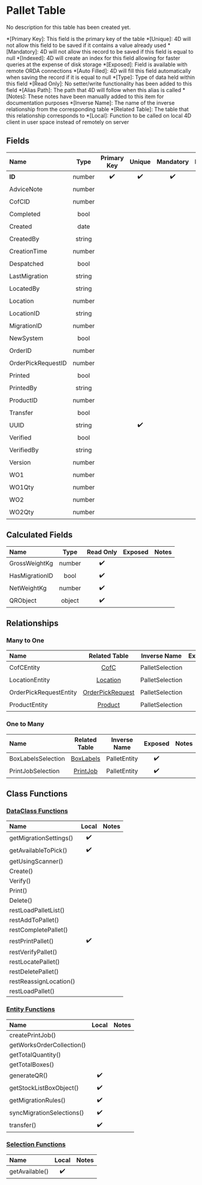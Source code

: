 ﻿# Pallet Table
No description for this table has been created yet.

*[Primary Key]: This field is the primary key of the table
*[Unique]: 4D will not allow this field to be saved if it contains a value already used
*[Mandatory]: 4D will not allow this record to be saved if this field is equal to null
*[Indexed]: 4D will create an index for this field allowing for faster queries at the expense of disk storage
*[Exposed]: Field is available with remote ORDA connections
*[Auto Filled]: 4D will fill this field automatically when saving the record if it is equal to null
*[Type]: Type of data held within this field
*[Read Only]: No setter/write functionality has been added to this field
*[Alias Path]: The path that 4D will follow when this alias is called
*[Notes]: These notes have been manually added to this item for documentation purposes
*[Inverse Name]: The name of the inverse relationship from the corresponding table
*[Related Table]: The table that this relationship corresponds to
*[Local]: Function to be called on local 4D client in user space instead of remotely on server
## Fields

|Name|Type|Primary Key|Unique|Mandatory|Indexed|Exposed|Auto Filled|Notes|
|:---|:---:|:---:|:---:|:---:|:---:|:---:|:---:|:---:|
|**ID**|number|✔️|✔️|✔️|✔️|✔️|✔️||
|AdviceNote|number|||||✔️|||
|CofCID|number||||✔️|✔️|||
|Completed|bool||||✔️|✔️|||
|Created|date|||||✔️|||
|CreatedBy|string|||||✔️|||
|CreationTime|number|||||✔️|||
|Despatched|bool||||✔️|✔️|||
|LastMigration|string|||||✔️|||
|LocatedBy|string|||||✔️|||
|Location|number|||||✔️|||
|LocationID|string||||✔️|✔️|||
|MigrationID|number|||||✔️|||
|NewSystem|bool||||✔️|✔️|||
|OrderID|number|||||✔️|||
|OrderPickRequestID|number||||✔️|✔️|||
|Printed|bool||||✔️|✔️|||
|PrintedBy|string|||||✔️|||
|ProductID|number||||✔️|✔️|||
|Transfer|bool|||||✔️|||
|UUID|string||✔️||✔️|✔️|✔️||
|Verified|bool||||✔️|✔️|||
|VerifiedBy|string|||||✔️|||
|Version|number||||✔️|✔️|||
|WO1|number|||||✔️|||
|WO1Qty|number|||||✔️|||
|WO2|number|||||✔️|||
|WO2Qty|number|||||✔️|||

## Calculated Fields

|Name|Type|Read Only|Exposed|Notes|
|:---|:---:|:---:|:---:|:---:|
|GrossWeightKg|number|✔️|||
|HasMigrationID|bool|✔️|||
|NetWeightKg|number|✔️|||
|QRObject|object|✔️|||

## Relationships
### Many to One

|Name|Related Table|Inverse Name|Exposed|Notes|
|:---|:---:|:---:|:---:|:---:|
|CofCEntity|[CofC](CofC.md)|PalletSelection|✔️||
|LocationEntity|[Location](Location.md)|PalletSelection|✔️||
|OrderPickRequestEntity|[OrderPickRequest](OrderPickRequest.md)|PalletSelection|✔️||
|ProductEntity|[Product](Product.md)|PalletSelection|✔️||

### One to Many

|Name|Related Table|Inverse Name|Exposed|Notes|
|:---|:---:|:---:|:---:|:---:|
|BoxLabelsSelection|[BoxLabels](BoxLabels.md)|PalletEntity|✔️||
|PrintJobSelection|[PrintJob](PrintJob.md)|PalletEntity|✔️||

## Class Functions

### [DataClass Functions](https://github.com/synthotec/SynthoTec-4D/blob/main/Project/Sources/Classes/Pallet.4dm)

|Name|Local|Notes|
|:---|:---:|:---:|
|getMigrationSettings()|✔️||
|getAvailableToPick()|✔️||
|getUsingScanner()|||
|Create()|||
|Verify()|||
|Print()|||
|Delete()|||
|restLoadPalletList()|||
|restAddToPallet()|||
|restCompletePallet()|||
|restPrintPallet()|✔️||
|restVerifyPallet()|||
|restLocatePallet()|||
|restDeletePallet()|||
|restReassignLocation()|||
|restLoadPallet()|||

### [Entity Functions](https://github.com/synthotec/SynthoTec-4D/blob/main/Project/Sources/Classes/PalletEntity.4dm)

|Name|Local|Notes|
|:---|:---:|:---:|
|createPrintJob()|||
|getWorksOrderCollection()|||
|getTotalQuantity()|||
|getTotalBoxes()|||
|generateQR()|✔️||
|getStockListBoxObject()|✔️||
|getMigrationRules()|✔️||
|syncMigrationSelections()|✔️||
|transfer()|✔️||

### [Selection Functions](https://github.com/synthotec/SynthoTec-4D/blob/main/Project/Sources/Classes/PalletSelection.4dm)

|Name|Local|Notes|
|:---|:---:|:---:|
|getAvailable()|✔️||